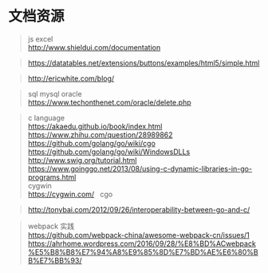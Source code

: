 # 文档资源
> js excel    
> http://www.shieldui.com/documentation    

> https://datatables.net/extensions/buttons/examples/html5/simple.html    

> http://ericwhite.com/blog/

>sql mysql oracle   
> https://www.techonthenet.com/oracle/delete.php

> c language   
> https://akaedu.github.io/book/index.html   
> https://www.zhihu.com/question/28989862   
> https://github.com/golang/go/wiki/cgo   
> https://github.com/golang/go/wiki/WindowsDLLs   
> http://www.swig.org/tutorial.html   
> https://www.goinggo.net/2013/08/using-c-dynamic-libraries-in-go-programs.html   
> cygwin   
> https://cygwin.com/   
> cgo   

> http://tonybai.com/2012/09/26/interoperability-between-go-and-c/

> webpack 实践   
https://github.com/webpack-china/awesome-webpack-cn/issues/1   
https://ahrhome.wordpress.com/2016/09/28/%E8%BD%ACwebpack%E5%B8%B8%E7%94%A8%E9%85%8D%E7%BD%AE%E6%80%BB%E7%BB%93/   
